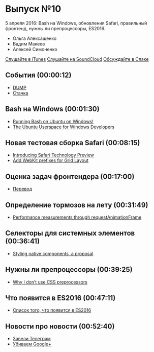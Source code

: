 # Выпуск №10

5 апреля 2016: Bash на Windows, обновления Safari, правильный фронтенд, нужны ли препроцессоры, ES2016.

- Ольга Алексашенко
- Вадим Макеев
- Алексей Симоненко

[Слушайте в iTunes](https://itunes.apple.com/ru/podcast/veb-standarty/id1080500016)
[Слушайте на SoundCloud](https://soundcloud.com/web-standards/episode-10)
[Обсуждайте в Слаке](http://slack.web-standards.ru/)

## События (00:00:12)

- [DUMP](http://dump-conf.ru/)
- [Стачка](http://nastachku.ru/)

## Bash на Windows (00:01:30)

- [Running Bash on Ubuntu on Windows!](https://channel9.msdn.com/Events/Build/2016/P488)
- [The Ubuntu Userspace for Windows Developers](http://blog.dustinkirkland.com/2016/03/ubuntu-on-windows.html)

## Новая тестовая сборка Safari (00:08:15)

- [Introducing Safari Technology Preview](https://webkit.org/blog/6017/introducing-safari-technology-preview/)
- [Add WebKit prefixes for Grid Layout](https://github.com/postcss/autoprefixer/issues/633)

## Оценка задач фронтендера (00:17:00)

- [Перевод](http://frontender.info/estimating-a-front-end-web-dev-job/)

## Определение тормозов на лету (00:31:49)

- [Performance measurements through requestAnimationFrame](http://www.quirksmode.org/blog/archives/2016/03/rafp_a_proposal.html)

## Селекторы для системных элементов (00:36:41)

- [Styling native components, a proposal](https://lists.w3.org/Archives/Public/www-style/2016Mar/0310.html)

## Нужны ли препроцессоры (00:39:25)

- [Why I don’t use CSS preprocessors](http://www.456bereastreet.com/archive/201603/why_i_dont_use_css_preprocessors/)

## Что появится в ES2016 (00:47:11)

- [Список того, что появится в ES2016](http://frontender.info/ecmascript-2016/)

## Новости про новости (00:52:40)

- [Завели Телеграм](https://telegram.me/webstandards_ru)
- [Убиваем Google+](https://plus.google.com/+Web-standardsRu/posts)
